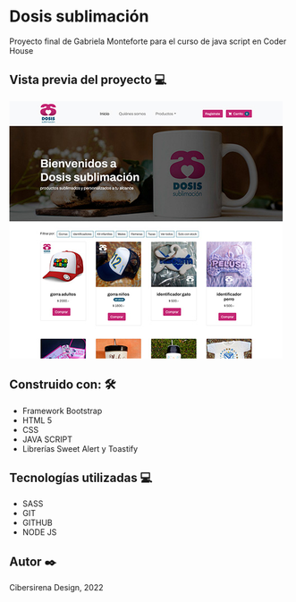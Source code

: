 <h1>Dosis sublimación</h1>
<p>Proyecto final de Gabriela Monteforte para el curso de java script en Coder House</p>

<h2>Vista previa del proyecto <g-emoji class="g-emoji" alias="computer" fallback-src="https://github.githubassets.com/images/icons/emoji/unicode/1f4bb.png">💻</g-emoji></h2>
<img src="./dosis-sublimacion.jpg" alt="preview del sitio web">

<h2>Construido con: <g-emoji class="g-emoji" alias="hammer_and_wrench" fallback-src="https://github.githubassets.com/images/icons/emoji/unicode/1f6e0.png">🛠️</g-emoji></h2>
<ul>
    <li>Framework Bootstrap</li>
    <li>HTML 5</li>
    <li>CSS</li>
    <li>JAVA SCRIPT</li>
    <li>Librerías Sweet Alert y Toastify</li>
</ul>

<h2>Tecnologías utilizadas <g-emoji class="g-emoji" alias="computer" fallback-src="https://github.githubassets.com/images/icons/emoji/unicode/1f4bb.png">💻</g-emoji></h2>
<ul>
    <li>SASS</li>
    <li>GIT</li>
    <li>GITHUB</li>
    <li>NODE JS</li>
</ul>

<h2>Autor <g-emoji class="g-emoji" alias="black_nib" fallback-src="https://github.githubassets.com/images/icons/emoji/unicode/2712.png">✒️</g-emoji></h2>
<p>Cibersirena Design, 2022</p>